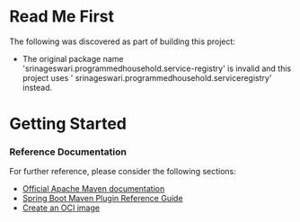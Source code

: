 # Read Me First

The following was discovered as part of building this project:

* The original package name 'srinageswari.programmedhousehold.service-registry' is invalid and this project uses '
  srinageswari.programmedhousehold.serviceregistry' instead.

# Getting Started

### Reference Documentation

For further reference, please consider the following sections:

* [Official Apache Maven documentation](https://maven.apache.org/guides/index.html)
* [Spring Boot Maven Plugin Reference Guide](https://docs.spring.io/spring-boot/docs/3.2.1/maven-plugin/reference/html/)
* [Create an OCI image](https://docs.spring.io/spring-boot/docs/3.2.1/maven-plugin/reference/html/#build-image)

